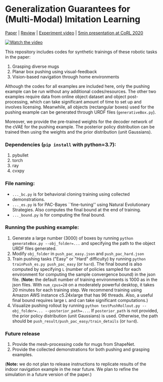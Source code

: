 # Generalization Guarantees for (Multi-Modal) Imitation Learning

[Paper](https://arxiv.org/abs/2008.01913) | [Review](https://drive.google.com/file/d/1VmLh07UuOVhDxGXh2YoVCJf3GvHNbG0M/view?usp=sharing) | [Experiment video](https://www.youtube.com/watch?v=dfXyHvOTolc&t=3s) | [5min presentation at CoRL 2020](https://www.youtube.com/watch?v=nabtvOWoIlo&feature=emb_logo)

[![Watch the video](https://img.youtube.com/vi/dfXyHvOTolc/maxresdefault.jpg)](https://www.youtube.com/watch?v=dfXyHvOTolc)

This repository includes codes for synthetic trainings of these robotic tasks in the paper:
1. Grasping diverse mugs
2. Planar box pushing using visual-feedback
3. Vision-based navigation through home environments

Although the codes for all examples are included here, only the pushing example can be run without any additional codes/resources. The other two examples require data from online object dataset and object post-processing, which can take significant amount of time to set up and involves licensing. Meanwhile, all objects (rectangular boxes) used for the pushing example can be generated through URDF files (`generativeBox.py`).

Moreover, we provide the pre-trained weights for the decoder network of the cVAE for the pushing example. The posterior policy distribution can be trained then using the weights and the prior distribution (unit Gaussians).

### Dependencies (`pip install` with python=3.7):
1. pybullet
2. torch
3. ray
4. cvxpy

### File naming:
- `..._bc.py` is for behavioral cloning training using collected demonstrations. 
- `..._es.py` is for PAC-Bayes ``fine-tuning'' using Natural Evolutionary Strategies. Also computes the final bound at the end of training.
- `..._bound.py` is for computing the final bound.

### Running the pushing example:
1. Generate a large number (3000) of boxes by running ```python generateBox.py --obj_folder=...``` and specifying the path to the object URDF files generated.
2. Modify ```obj_folder``` in `push_pac_easy.json` and `push_pac_hard.json`
3. Train pushing tasks ("Easy" or "Hard" difficulty) by running ```python trainPush_es.py push_pac_easy``` (or `hard`). The final bound is also computed by specifying `L` (number of policies sampled for each environment for computing the sample convergence bound) in the json file. (**Note:** the default number of training environments is 1000 as in the json files. With `num_cpus=20` on a moderately powerful desktop, it takes 20 minutes for each training step. We recommend training using Amazon AWS instance c5.24xlarge that has 96 threads. Also, a useful final bound requires large `L` and can take significant computations.)
4. Visualize pushing rollout by running ```python testPushRollout.py --obj_folder=... --posterior_path=...```. If `posterior_path` is not provided, the prior policy distribution (unit Gaussians) is used. Otherwise, the path should be `push_result/push_pac_easy/train_details` (or `hard`).

### Future release
1. Provide the mesh-processing code for mugs from ShapeNet.
2. Provide the collected demonstrations for both pushing and grasping examples.

(**Note:** we do not plan to release instructions to replicate results of the indoor navigation example in the near future. We plan to refine the simulation in a future version of the paper.)
